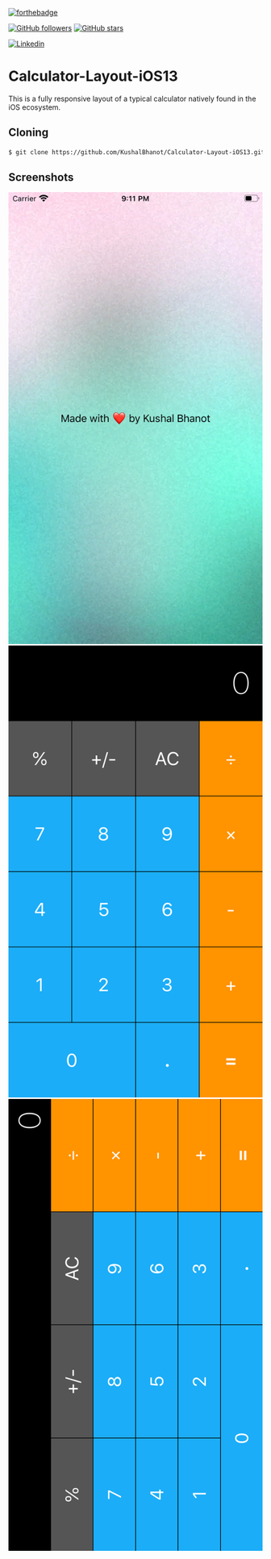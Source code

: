 [![forthebadge](https://forthebadge.com/images/badges/made-with-swift.svg)](https://github.com/KushalBhanot)

[![GitHub followers](https://img.shields.io/github/followers/KushalBhanot?label=Follow&style=social)](https://github.com/KushalBhanot?tab=followers) [![GitHub stars](https://img.shields.io/github/stars/KushalBhanot/Calculator-Layout-iOS13.svg?style=social&label=Star&maxAge=2592000)](https://GitHub.com/KushalBhanot/Calculator-Layout-iOS13)

[![Linkedin](https://img.shields.io/badge/Linkedin-Kushal%20Bhanot-blue?style=for-the-badge&logo=linkedin)](https://www.linkedin.com/in/kushal-bhanot-5495aa88/)

# Calculator-Layout-iOS13
This is a fully responsive layout of a typical calculator natively found in the iOS ecosystem.

## Cloning
```bash
$ git clone https://github.com/KushalBhanot/Calculator-Layout-iOS13.git
```

## Screenshots
![Launching Screen](https://github.com/KushalBhanot/Calculator-Layout-iOS13/blob/master/Screenshots/Launching%20Screen.png)
![Vertical](https://github.com/KushalBhanot/Calculator-Layout-iOS13/blob/master/Screenshots/Vertical.png)
![Horizontal](https://github.com/KushalBhanot/Calculator-Layout-iOS13/blob/master/Screenshots/Horizontal.png)
